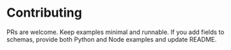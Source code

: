 # Contributing

PRs are welcome. Keep examples minimal and runnable. If you add fields to schemas,
provide both Python and Node examples and update README.
